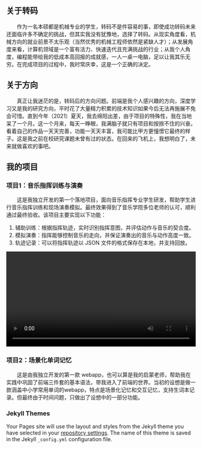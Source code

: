 ## 关于转码

&emsp;&emsp;作为一名本硕都是机械专业的学生，转码不是件容易的事，即使成功转码未来还面临许多不确定的挑战，但其实我没有犹豫地，选择了转码。从现实角度看，机械方向的就业前景不太乐观（当然优秀的机械工程师依然是紧缺人才）；从发展角度来看，计算机领域是一个富有活力、快速迭代且充满挑战的行业；从我个人角度，编程能带给我的低成本高回报的成就感，一人一桌一电脑，足以让我其乐无穷。在完成项目的过程中，我时常庆幸，这是一个正确的决定。

## 关于方向

&emsp;&emsp;真正让我迷茫的是，转码后的方向问题。前端是我个人感兴趣的方向，深度学习又是我的研究方向，平时花了大量精力积累的技术知识如果今后无法再施展不免会可惜。直到今年（2021）夏天，我去绵阳出差，由于项目的特殊性，我在当地呆了一个月。这一个月来，每天一睁眼，我满脑子就只有项目和按捺不住的兴奋。看着自己的作品一天天完善，功能一天天丰富，我可能比甲方更憧憬它最终的样子。这是我之前在校研究课题未曾有过的状态。在回来的飞机上，我想明白了，未来就做喜欢的事吧。

## 我的项目

### 项目1：音乐指挥训练与演奏

&emsp;&emsp;这是我独立开发的第一个落地项目，面向音乐指挥专业学生研发，帮助学生进行音乐指挥训练和现场演奏模拟。最终效果得到了音乐学院多位老师的认可，顺利通过最终验收。该项目主要实现以下功能：
1. 辅助训练：根据指挥轨迹，实时识别指挥意图，并评估动作与音乐的契合度。
2. 模拟演奏：指挥能够控制音乐的走向，并保证演奏出的音乐与动作高度一致。
3. 轨迹记录：可以将指挥轨迹以 JSON 文件的格式保存在本地，并支持回放。

<video src="https://walkclass-vr.oss-cn-hangzhou.aliyuncs.com/yuzelin/my-music/demo/%E8%A7%86%E9%A2%91%E6%95%99%E5%AD%A6.mp4" controls="controls" style="width: 100%"><video/>

### 项目2：场景化单词记忆

&emsp;&emsp;这是由我独立开发的第一款 webapp，也可以算是我的启蒙老师，帮助我在实践中巩固了前端三件套的基本语法，带我进入了前端的世界。当初的设想是做一款涵盖中小学常用单词的webapp，特点是场景化记忆和交互记忆，支持生词本记录。但最终由于时间问题，只做出了设想中的一部分功能。

### Jekyll Themes

Your Pages site will use the layout and styles from the Jekyll theme you have selected in your [repository settings](https://github.com/super-xman/super-xman.github.io/settings/pages). The name of this theme is saved in the Jekyll `_config.yml` configuration file.